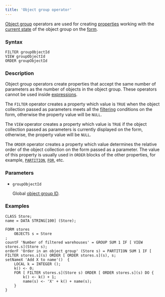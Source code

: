 ```yaml
---
title: 'Object group operator'
---
```


[Object group](Form_structure.md) operators are used for creating [properties](Properties.md) working with the [current state](Object_group_operators.md) of the object group on the [form](Forms.md).

### Syntax

```
FILTER groupObjectId
VIEW groupObjectId
ORDER groupObjectId
```

### Description

Object group operators create properties that accept the same number of parameters as the number of objects in the object group. These operators cannot be used inside [expressions](Expression.md).

The `FILTER` operator creates a property which value is `TRUE` when the object collection passed as parameters meets all the [filtering](Form_structure.md#filters) conditions on the form, otherwise the property value will be `NULL`.

The `VIEW` operator creates a property which value is `TRUE` if the object collection passed as parameters is currently displayed on the form, otherwise, the property value will be `NULL`.

The `ORDER` operator creates a property which value determines the relative order of the object collection on the form passed as a parameter. The value of this property is usually used in `ORDER` blocks of the other properties, for example, [`PARTITION`](PARTITION_operator.md), [`FOR`](FOR_operator.md), etc.

### Parameters

- `groupObjectId`

    Global [object group ID](IDs.md#groupobjectid).

### Examples

```lsf
CLASS Store;
name = DATA STRING[100] (Store);

FORM stores
    OBJECTS s = Store
;
countF 'Number of filtered warehouses' = GROUP SUM 1 IF [ VIEW stores.s](Store s);
orderF 'Order in an object group' (Store s) = PARTITION SUM 1 IF [ FILTER stores.s](s) ORDER [ ORDER stores.s](s), s;
setNameX 'Add X to name'()  {
    LOCAL k = INTEGER ();
    k() <- 0;
    FOR [ FILTER stores.s](Store s) ORDER [ ORDER stores.s](s) DO {
        k() <- k() + 1;
        name(s) <- 'X' + k() + name(s);
    }
}
```
